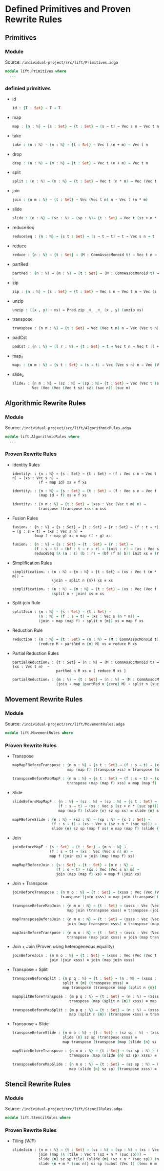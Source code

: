 # Defined Primitives and Proven Rewrite Rules

## Primitives
### Module
Source: `/individual-project/src/lift/Primitives.adga`
```agda
module lift.Primitives where
  ...
```
### definied primitives
* id
  ```agda
  id : {T : Set} → T → T
  ```
* map
  ```agda
  map : {n : ℕ} → {s : Set} → {t : Set} → (s → t) → Vec s n → Vec t n
  ```
* take
  ```agda
  take : (n : ℕ) → {m : ℕ} → {t : Set} → Vec t (n + m) → Vec t n
  ```
* drop
  ```agda
  drop : (n : ℕ) → {m : ℕ} → {t : Set} → Vec t (n + m) → Vec t m
  ```
* split
  ```agda
  split : (n : ℕ) → {m : ℕ} → {t : Set} → Vec t (n * m) → Vec (Vec t n) m
  ```
* join
  ```agda
  join : {n m : ℕ} → {t : Set} → Vec (Vec t n) m → Vec t (n * m)
  ```
* slide
  ```agda
  slide : {n : ℕ} → (sz : ℕ) → (sp : ℕ)→ {t : Set} → Vec t (sz + n * (suc sp)) → Vec (Vec t sz) (suc n)
  ```
* reduceSeq
  ```agda
  reduceSeq : {n : ℕ} → {s t : Set} → (s → t → t) → t → Vec s n → t
  ```
* reduce
  ```agda
  reduce : {n : ℕ} → {t : Set} → (M : CommAssocMonoid t) → Vec t n → t
  ```
* partRed
  ```agda
  partRed : (n : ℕ) → {m : ℕ} → {t : Set} → (M : CommAssocMonoid t) → Vec t (suc m * n) → Vec t (suc m)
  ```
* zip
  ```agda
  zip : {n : ℕ} → {s : Set} → {t : Set} → Vec s n → Vec t n → Vec (s × t) n
  ```
* unzip
  ```agda
  unzip : ((x , y) ∷ xs) = Prod.zip _∷_ _∷_ (x , y) (unzip xs)
  ```
* transpose
  ```agda
  transpose : {n m : ℕ} → {t : Set} → Vec (Vec t m) n → Vec (Vec t n) m
  ```
* padCst
  ```agda
  padCst : {n : ℕ} → (l r : ℕ) → {t : Set} → t → Vec t n → Vec t (l + n + r)
  ```
* map₂
  ```agda
  map₂ : {n m : ℕ} → {s t : Set} → (s → t) → Vec (Vec s n) m → Vec (Vec t n) m
  ```
* slide₂
  ```agda
  slide₂ : {n m : ℕ} → (sz : ℕ) → (sp : ℕ)→ {t : Set} → Vec (Vec t (sz + n * (suc sp))) (sz + m * (suc sp)) →
           Vec (Vec (Vec (Vec t sz) sz) (suc n)) (suc m)
  ```

## Algorithmic Rewrite Rules
### Module
Source: `/individual-project/src/lift/AlgorithmicRules.adga`
```agda
module lift.AlgorithmicRules where
  ...
```
### Proven Rewrite Rules
* Identity Rules
  ```adga
  identity₁ : {n : ℕ} → {s : Set} → {t : Set} → (f : Vec s n → Vec t n) → (xs : Vec s n) →
              (f ∘ map id) xs ≡ f xs
  ```
  ```agda
  identity₂ : {n : ℕ} → {s : Set} → {t : Set} → (f : Vec s n → Vec t n) → (xs : Vec s n) →
              (map id ∘ f) xs ≡ f xs
  ```
  ```agda
  identity₃ : {n m : ℕ} → {t : Set} → (xss : Vec (Vec t m) n) →
              transpose (transpose xss) ≡ xss
  ```

* Fusion Rules
  ```adga
  fusion₁ : {n : ℕ} → {s : Set} → {t : Set} → {r : Set} → (f : t → r) → (g : s → t) → (xs : Vec s n) →
            (map f ∘ map g) xs ≡ map (f ∘ g) xs
  ```
  ```agda
  fusion₂ : {n : ℕ} → {s : Set} → {t : Set} → {r : Set} →
            (f : s → t) → (bf : t → r → r) → (init : r) → (xs : Vec s n) →
            reduceSeq (λ (a : s) (b : r) → (bf (f a) b)) init xs ≡ (reduceSeq bf init ∘ map f) xs
  ```

* Simplification Rules
  ```adga
  simplification₁ : (n : ℕ) → {m : ℕ} → {t : Set} → (xs : Vec t (n * m)) →
                    (join ∘ split n {m}) xs ≡ xs
  ```
  ```agda
  simplification₂ : (n : ℕ) → {m : ℕ} → {t : Set} → (xs : Vec (Vec t n) m) →
                    (split n ∘ join) xs ≡ xs
  ```

* Split-join Rule
  ```agda
  splitJoin : {m : ℕ} → {s : Set} → {t : Set} →
              (n : ℕ) → (f : s → t) → (xs : Vec s (n * m)) →
              (join ∘ map (map f) ∘ split n {m}) xs ≡ map f xs
  ```

* Reduction Rule
  ```agda
  reduction : {m : ℕ} → {t : Set} → (n : ℕ) → (M : CommAssocMonoid t) → (xs : Vec t (suc m * n)) →
              (reduce M ∘ partRed n {m} M) xs ≡ reduce M xs
  ```

* Partial Reduction Rules
  ```adga
  partialReduction₁ : {t : Set} → (n : ℕ) → (M : CommAssocMonoid t) → (xs : Vec t n)  →
                      partRed n M xs ≡ [ reduce M xs ]
  ```
  ```agda
  partialReduction₂ : {m : ℕ} → {t : Set} → (n : ℕ) → (M : CommAssocMonoid t) → (xs : Vec t (n * suc m)) →
                      (join ∘ map (partRed n {zero} M) ∘ split n {suc m}) xs ≡ partRed n {m} M xs
  ```
## Movement Rewrite Rules
### Module
Source: `/individual-project/src/lift/MovementRules.adga`
```agda
module lift.MovementRules where
```

### Proven Rewrite Rules
* Transpose
  ```agda
  mapMapFBeforeTranspose : {n m : ℕ} → {s t : Set} → (f : s → t) → (xss : Vec (Vec s m) n) →
                           map (map f) (transpose xss) ≡ transpose (map (map f) xss)
  ```
  ```agda
  transposeBeforeMapMapF : {n m : ℕ} → {s t : Set} → (f : s → t) → (xss : Vec (Vec s m) n) →
                           transpose (map (map f) xss) ≡ map (map f) (transpose xss)
  ```

* Slide
  ```agda
  slideBeforeMapMapF : {n : ℕ} → (sz : ℕ) → (sp : ℕ) → {s t : Set} →
                       (f : s → t) → (xs : Vec s (sz + n * (suc sp))) →
                       map (map f) (slide {n} sz sp xs) ≡ slide {n} sz sp (map f xs)
  ```

  ```agda
  mapFBeforeSlide : {n : ℕ} → (sz : ℕ) → (sp : ℕ) → {s t : Set} →
                    (f : s → t) → (xs : Vec s (sz + n * (suc sp))) →
                    slide {n} sz sp (map f xs) ≡ map (map f) (slide {n} sz sp xs)
  ```

* Join
  ```agda
  joinBeforeMapF : {s : Set} → {t : Set} → {m n : ℕ} →
                   (f : s → t) → (xs : Vec (Vec s n) m) →
                   map f (join xs) ≡ join (map (map f) xs)
  ```

  ```agda
  mapMapFBeforeJoin : {s : Set} → {t : Set} → {m n : ℕ} →
                      (f : s → t) → (xs : Vec (Vec s n) m) →
                      join (map (map f) xs) ≡ map f (join xs)
  ```

* Join + Transpose
  ```agda
  joinBeforeTranspose : {n m o : ℕ} → {t : Set} → (xsss : Vec (Vec (Vec t o) m) n) →
                        transpose (join xsss) ≡ map join (transpose (map transpose xsss))
  ```

  ```agda
  transposeBeforeMapJoin : {n m o : ℕ} → {t : Set} → (xsss : Vec (Vec (Vec t o) m) n) →
                           map join (transpose xsss) ≡ transpose (join (map transpose xsss))
  ```

  ```agda
  mapTransposeBeforeJoin : {n m o : ℕ} → {t : Set} → (xsss : Vec (Vec (Vec t o) m) n) →
                           join (map transpose xsss) ≡ transpose (map join (transpose xsss))
  ```

  ```agda
  mapJoinBeforeTranspose : {n m o : ℕ} → {t : Set} → (xsss : Vec (Vec (Vec t o) m) n) →
                           transpose (map join xsss) ≡ join (map transpose (transpose xsss))
  ```

* Join + Join (Proven using heterogeneous equality)
  ```agda
  joinBeforeJoin : {n m o : ℕ} → {t : Set} → (xsss : Vec (Vec (Vec t o) m) n) →
                   join (join xsss) ≅ join (map join xsss)
  ```

* Transpose + Split
  ```agda
  transposeBeforeSplit : {m p q : ℕ} → {t : Set} → (n : ℕ) → (xsss : Vec (Vec (Vec t p) (n * m)) q) →
                         split n {m} (transpose xsss) ≡
                         map transpose (transpose (map (split n {m}) xsss))
  ```
  ```agda
  mapSplitBeforeTranspose : {m p q : ℕ} → {t : Set} → (n : ℕ) → (xsss : Vec (Vec (Vec t p) (n * m)) q) →
                            transpose (map (split n {m}) xsss) ≡ map transpose (split n (transpose xsss))
  ```
  ```agda
  transposeBeforeMapSplit : {m p q : ℕ} → {t : Set} → (n : ℕ) → (xsss : Vec (Vec (Vec t p) q) (n * m)) →
                            map (split n {m}) (transpose xsss) ≡ transpose (map transpose (split n xsss))
  ```

* Transpose + Slide
  ```agda
  transposeBeforeSlide : {n m o : ℕ} → {t : Set} → (sz sp : ℕ) → (xsss : Vec (Vec (Vec t o) (sz + n * (suc sp))) m) →
                         slide {n} sz sp (transpose xsss) ≡
                         map transpose (transpose (map (slide {n} sz sp) xsss))
  ```
  ```agda
  mapSlideBeforeTranspose : {n m o : ℕ} → {t : Set} → (sz sp : ℕ) → (xsss : Vec (Vec (Vec t o) (sz + n * (suc sp))) m) →
                            transpose (map (slide {n} sz sp) xsss) ≡ map transpose (slide sz sp (transpose xsss))
  ```
  ```agda
  transposeBeforeMapSlide : {n m o : ℕ} → {t : Set} → (sz sp : ℕ) → (xsss : Vec (Vec (Vec t o) m) (sz + n * (suc sp))) →
                            map (slide {n} sz sp) (transpose xsss) ≡ transpose (map transpose (slide sz sp xsss))
  ```

## Stencil Rewrite Rules
### Module
Source: `/individual-project/src/lift/StencilRules.adga`
```agda
module lift.StencilRules where
```

### Proven Rewrite Rules
* Tiling (_WIP_)
  ```agda
  slideJoin : {n m : ℕ} → {t : Set} → (sz : ℕ) → (sp : ℕ) → (xs : Vec t (sz + n * (suc sp) + m * suc (n + sp + n * sp))) →
              join (map (λ (tile : Vec t (sz + n * (suc sp))) →
              slide {n} sz sp tile) (slide {m} (sz + n * (suc sp)) (n + sp + n * sp) xs)) ≅
              slide {n + m * (suc n)} sz sp (subst (Vec t) (lem₁ n m sz sp) xs)
  ```
